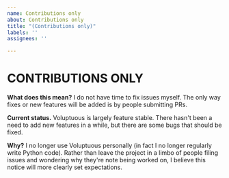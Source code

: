```yaml
---
name: Contributions only
about: Contributions only
title: "(Contributions only)"
labels: ''
assignees: ''

---
```


# CONTRIBUTIONS ONLY

**What does this mean?** I do not have time to fix issues myself. The only way fixes or new features will be added is by people submitting PRs.

**Current status.** Voluptuous is largely feature stable. There hasn't been a need to add new features in a while, but there are some bugs that should be fixed.

**Why?** I no longer use Voluptuous personally (in fact I no longer regularly write Python code). Rather than leave the project in a limbo of people filing issues and wondering why they're note being worked on, I believe this notice will more clearly set expectations.
